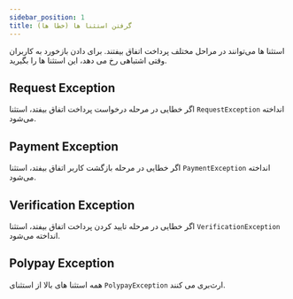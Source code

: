 ```yaml
---
sidebar_position: 1
title: گرفتن استثنا ها (خطا ها)
---
```


استثنا ها می‌توانند در مراحل مختلف پرداخت اتفاق بیفتند. برای دادن بازخورد به کاربران وقتی اشتباهی رخ می دهد، این استثنا ها را بگیرید.

## Request Exception

اگر خطایی در مرحله درخواست پرداخت اتفاق بیفتد، استثنا `RequestException` انداخته می‌شود.

## Payment Exception

اگر خطایی در مرحله بازگشت کاربر اتفاق بیفتد، استثنا `PaymentException` انداخته می‌شود.

## Verification Exception

اگر خطایی در مرحله تایید کردن پرداخت اتفاق بیفتد، استثنا `VerificationException` انداخته می‌شود.

## Polypay Exception

همه استثنا های بالا از استثنای `PolypayException` ارث‌بری می کنند.

